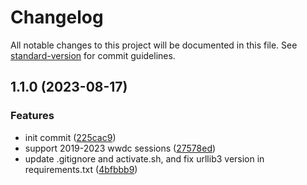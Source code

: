 # Changelog

All notable changes to this project will be documented in this file. See [standard-version](https://github.com/conventional-changelog/standard-version) for commit guidelines.

## 1.1.0 (2023-08-17)


### Features

* init commit ([225cac9](https://github.com/veraposeidon/wwdc_video_subtitle_downloader/commit/225cac9edeafc18b6767e447e0aa491e638c82af))
* support 2019-2023 wwdc sessions ([27578ed](https://github.com/veraposeidon/wwdc_video_subtitle_downloader/commit/27578ed59d666b025198574871564568805770fe))
* update .gitignore and activate.sh, and fix urllib3 version in requirements.txt ([4bfbbb9](https://github.com/veraposeidon/wwdc_video_subtitle_downloader/commit/4bfbbb9c832620d11b3b9643870527ac436dd9a0))
